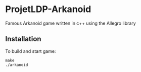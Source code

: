 # ProjetLDP-Arkanoid
Famous Arkanoid game written in c++ using the Allegro library

Installation
------------

To build and start game:

    make
    ./arkanoid

